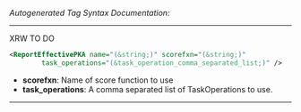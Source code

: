 <!-- THIS IS AN AUTOGENERATED FILE: Don't edit it directly, instead change the schema definition in the code itself. -->

_Autogenerated Tag Syntax Documentation:_

---
XRW TO DO

```xml
<ReportEffectivePKA name="(&string;)" scorefxn="(&string;)"
        task_operations="(&task_operation_comma_separated_list;)" />
```

-   **scorefxn**: Name of score function to use
-   **task_operations**: A comma separated list of TaskOperations to use.

---
